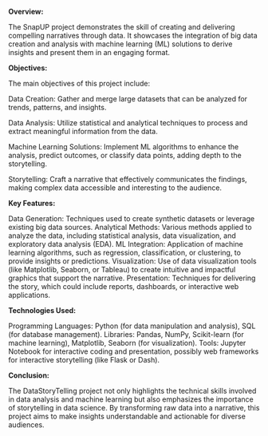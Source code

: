 **Overview:**

The SnapUP project demonstrates the skill of creating and delivering compelling narratives through data. It showcases the integration of big data creation and analysis with machine learning (ML) solutions to derive insights and present them in an engaging format.

**Objectives:**

The main objectives of this project include:

Data Creation: Gather and merge large datasets that can be analyzed for trends, patterns, and insights.

Data Analysis: Utilize statistical and analytical techniques to process and extract meaningful information from the data.

Machine Learning Solutions: Implement ML algorithms to enhance the analysis, predict outcomes, or classify data points, adding depth to the storytelling.

Storytelling: Craft a narrative that effectively communicates the findings, making complex data accessible and interesting to the audience.

**Key Features:**

Data Generation: Techniques used to create synthetic datasets or leverage existing big data sources.
Analytical Methods: Various methods applied to analyze the data, including statistical analysis, data visualization, and exploratory data analysis (EDA).
ML Integration: Application of machine learning algorithms, such as regression, classification, or clustering, to provide insights or predictions.
Visualization: Use of data visualization tools (like Matplotlib, Seaborn, or Tableau) to create intuitive and impactful graphics that support the narrative.
Presentation: Techniques for delivering the story, which could include reports, dashboards, or interactive web applications.

**Technologies Used:**

Programming Languages: Python (for data manipulation and analysis), SQL (for database management).
Libraries: Pandas, NumPy, Scikit-learn (for machine learning), Matplotlib, Seaborn (for visualization).
Tools: Jupyter Notebook for interactive coding and presentation, possibly web frameworks for interactive storytelling (like Flask or Dash).

**Conclusion:**

The DataStoryTelling project not only highlights the technical skills involved in data analysis and machine learning but also emphasizes the importance of storytelling in data science. By transforming raw data into a narrative, this project aims to make insights understandable and actionable for diverse audiences.
